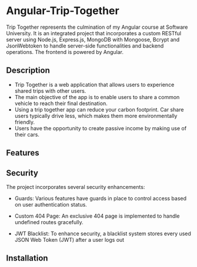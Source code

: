 # Angular-Trip-Together
Trip Together represents the culmination of my Angular course at Software University. It is an integrated project that incorporates a custom RESTful server using Node.js, Express.js, MongoDB with Mongoose, Bcrypt and JsonWebtoken to handle server-side functionalities and backend operations. The frontend is powered by Angular.

## Description
- Trip Together is a web application that allows users to experience shared trips with other users.
- The main objective of the app is to enable users to share a common vehicle to reach their final destination.
- Using a trip together app can reduce your carbon footprint. Car share users typically drive less, which makes them more environmentally friendly.
- Users have the opportunity to create passive income by making use of their cars.


## Features

## Security
The project incorporates several security enhancements:

- Guards: Various features have guards in place to control access based on user authentication status.

- Custom 404 Page: An exclusive 404 page is implemented to handle undefined routes gracefully.

- JWT Blacklist: To enhance security, a blacklist system stores every used JSON Web Token (JWT) after a user logs out

## Installation